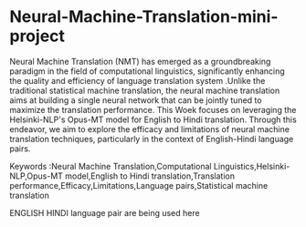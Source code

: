 # Neural-Machine-Translation-mini-project
Neural Machine Translation (NMT) has emerged as a groundbreaking paradigm in the field of computational linguistics, significantly enhancing the quality and efficiency of language translation system .Unlike the traditional statistical machine translation, the neural machine translation aims at building a single neural network that can be jointly tuned to maximize the translation performance. 
This Woek focuses on leveraging the Helsinki-NLP's Opus-MT model for English to Hindi translation. Through this endeavor, we aim to explore the efficacy and limitations of neural machine translation techniques, particularly in the context of English-Hindi language pairs.

Keywords :Neural Machine Translation,Computational Linguistics,Helsinki-NLP,Opus-MT model,English to Hindi translation,Translation performance,Efficacy,Limitations,Language pairs,Statistical machine translation

ENGLISH HINDI language pair are being used here

